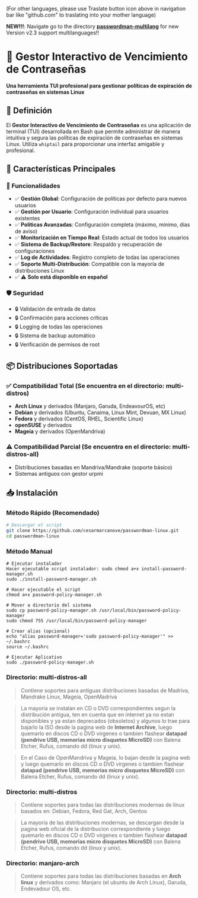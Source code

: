 (For other languages, please use Traslate button icon above in navigation bar like "github.com" to traslating into your mother language)

**NEW!!!**: Navigate go to the directory **[passwordman-multilang](https://github.com/cesarmarcanove/passwordman-linux/tree/main/passwordman-multilang)** for new Version v2.3 support multilanguages!!

# 🔐 Gestor Interactivo de Vencimiento de Contraseñas

**Una herramienta TUI profesional para gestionar políticas de expiración de contraseñas en sistemas Linux**

## 📖 Definición

El **Gestor Interactivo de Vencimiento de Contraseñas** es una aplicación de terminal (TUI) desarrollada en Bash que permite administrar de manera intuitiva y segura las políticas de expiración de contraseñas en sistemas Linux. Utiliza `whiptail` para proporcionar una interfaz amigable y profesional.

## 🚀 Características Principales

### 🔧 Funcionalidades
- ✅ **Gestión Global**: Configuración de políticas por defecto para nuevos usuarios
- ✅ **Gestión por Usuario**: Configuración individual para usuarios existentes
- ✅ **Políticas Avanzadas**: Configuración completa (máximo, mínimo, días de aviso)
- ✅ **Monitorización en Tiempo Real**: Estado actual de todos los usuarios
- ✅ **Sistema de Backup/Restore**: Respaldo y recuperación de configuraciones
- ✅ **Log de Actividades**: Registro completo de todas las operaciones
- ✅ **Soporte Multi-Distribución**: Compatible con la mayoría de distribuciones Linux
- ✅ ⚠️ **Solo está disponible en español**

### 🛡️ Seguridad
- 🔒 Validación de entrada de datos
- 🔒 Confirmación para acciones críticas
- 🔒 Logging de todas las operaciones
- 🔒 Sistema de backup automático
- 🔒 Verificación de permisos de root

## 📦 Distribuciones Soportadas

### ✅ Compatibilidad Total (Se encuentra en el directorio: multi-distros)
- **Arch Linux** y derivados (Manjaro, Garuda, EndeavourOS, etc)
- **Debian** y derivados (Ubuntu, Canaima, Linux Mint, Devuan, MX Linux)
- **Fedora** y derivados (CentOS, RHEL, Scientific Linux)
- **openSUSE** y derivados
- **Mageia** y derivados (OpenMandriva)

### ⚠️ Compatibilidad Parcial (Se encuentra en el directorio: multi-distros-all)
- Distribuciones basadas en Mandriva/Mandrake (soporte básico)
- Sistemas antiguos con gestor urpmi

## 📥 Instalación

### Método Rápido (Recomendado)

```bash
# Descargar el script
git clone https://github.com/cesarmarcanove/passwordman-linux.git
cd passwordman-linux
```

### Método Manual

```
# Ejecutar instalador
Hacer ejecutable script instalador: sudo chmod a+x install-password-manager.sh
sudo ./install-password-manager.sh

# Hacer ejecutable el script
chmod a+x password-policy-manager.sh

# Mover a directorio del sistema
sudo cp password-policy-manager.sh /usr/local/bin/password-policy-manager
sudo chmod 755 /usr/local/bin/password-policy-manager

# Crear alias (opcional)
echo "alias password-manager='sudo password-policy-manager'" >> ~/.bashrc
source ~/.bashrc

# Ejecutar Aplicativo
sudo ./password-policy-manager.sh

```

### Directorio: multi-distros-all 
  >  Contiene soportes para antiguas distribuciones basadas de Madriva, Mandrake Linux, Mageia, OpenMadriva

  >  La mayoria se instalan en CD o DVD correspondientes segun la distribución antigua, ten en cuenta que en internet ya no estan disponibles y ya estan deprecados (obsoletos) y algunos lo trae para bajarlo la ISO desde la pagina web de **Internet Archive**, luego quemarlo en discos CD o DVD virgenes o tambien flashear **datapad (pendrive USB, memorias micro disquetes MicroSD)** con Balena Etcher, Rufus, comando dd (linux y unix).

  >  En el Caso de OpenMandriva y Mageia, lo bajan desde la pagina web y luego quemarlo en discos CD o DVD virgenes o tambien flashear **datapad (pendrive USB, memorias micro disquetes MicroSD)** con Balena Etcher, Rufus, comando dd (linux y unix).
  

### Directorio: multi-distros
  >  Contiene soportes para todas las distribuciones modernas de linux basados en: Debian, Fedora, Red Gat, Arch, Gentoo

  >  La mayoría de las distribuciones modernas, se descargan desde la pagina web oficial de la distribucion correspondiente y luego quemarlo en discos CD o DVD virgenes o tambien flashear **datapad (pendrive USB, memorias micro disquetes MicroSD)** con Balena Etcher, Rufus, comando dd (linux y unix).

### Directorio: manjaro-arch
  >  Contiene soportes para todas las distribuciones basadas en **Arch linux** y derivados como: Manjaro (el ubuntu de Arch Linux), Garuda, Endevadour OS, etc.


